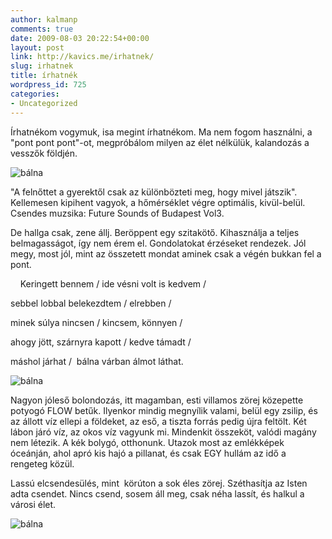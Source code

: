 ```yaml
---
author: kalmanp
comments: true
date: 2009-08-03 20:22:54+00:00
layout: post
link: http://kavics.me/irhatnek/
slug: irhatnek
title: írhatnék
wordpress_id: 725
categories:
- Uncategorized
---
```



Írhatnékom vogymuk, isa megint írhatnékom. Ma nem fogom használni, a "pont pont pont"-ot, megpróbálom milyen az élet nélkülük, kalandozás a vesszők földjén.






![bálna](http://farm3.static.flickr.com/2564/3742242878_9d5c0fe6d0_m.jpg)   







"A felnőttet a gyerektől csak az különbözteti meg, hogy mivel játszik". Kellemesen kipihent vagyok, a hőmérséklet végre optimális, kivül-belül. Csendes muzsika: Future Sounds of Budapest Vol3.






De hallga csak, zene állj. Beröppent egy szitakötő. Kihasználja a teljes belmagasságot, így nem érem el. Gondolatokat érzéseket rendezek. Jól megy, most jól, mint az összetett mondat aminek csak a végén bukkan fel a pont.






    Keringett bennem / ide vésni volt is kedvem /  

sebbel lobbal belekezdtem / elrebben /   

minek súlya nincsen / kincsem, könnyen /  

ahogy jött, szárnyra kapott / kedve támadt /   

máshol járhat /  bálna várban álmot láthat.   







![bálna](http://farm3.static.flickr.com/2624/3741447117_d634e4f653_m.jpg)   







Nagyon jóleső bolondozás, itt magamban, esti villamos zörej közepette potyogó FLOW betűk. Ilyenkor mindig megnyílik valami, belül egy zsilip, és az állott víz ellepi a földeket, az eső, a tiszta forrás pedig újra feltölt. Két lábon járó víz, az okos víz vagyunk mi. Mindenkit összeköt, valódi magány nem létezik. A kék bolygó, otthonunk. Utazok most az emlékképek óceánján, ahol apró kis hajó a pillanat, és csak EGY hullám az idő a rengeteg közül.




















Lassú elcsendesülés, mint  körúton a sok éles zörej. Széthasítja az Isten adta csendet. Nincs csend, sosem áll meg, csak néha lassít, és halkul a városi élet. 






![bálna](http://farm3.static.flickr.com/2456/3536623260_c3156aca5c.jpg)   


